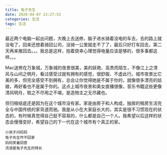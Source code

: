 ```yaml
---
title: 兔子先生
date: 2020-04-07 13:27:53
categories: 生活
tags: 生活
---
```


最近两个电脑一起出问题，大晚上去送修，脑子进水骑着没电的车去，去的路上就没电了，回来还想着骑回公司，没骑一公里就走不了了，最后只好打车回去，第二天再来推回去。。。我总是这样，抱着侥幸心理觉得电量应该是够的，很多事都这样。。。

Mac送修在万象城，万象城的夜景很美，美的妖艳、高贵而陌生，不像江上之清风与山间之明月，看过感受过就有拥有的感觉，很舒服、不虚此行。城市夜景比它美的多，但完全感受不到拥有，总会让你觉得她是不属于你的，就像很多漂亮的姑娘，再好看也不是属于你的。这点上城市夜景和美女直播很像，音乐书籍这些更像清风明月，取之不尽用之不竭，是造物主之无尽藏也。

但归根结底还是因为在这个城市没有家。家是由房子和人构成，独居的租房生活完全与中国传统的家背道而驰。我是从小在大家庭长大的，其实是很不习惯现在的状态的，有时候真觉得自己挺不容易的，什么都是自己一个人。我希望以后这样的状态会慢慢变好，希望自己的下一代在这个城市有个真正的家。

```
小孩子问妈妈
兔子先生咋不回家
妈妈笑着回答
流浪是兔子先生的特长
```
